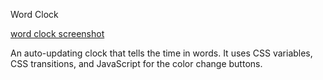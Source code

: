 Word Clock

[word clock screenshot](/word-clock.png)

An auto-updating clock that tells the time in words. It uses CSS variables, CSS transitions, and JavaScript for the color change buttons.
